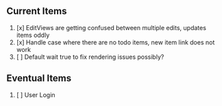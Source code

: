 ## Current Items
1. [x] EditViews are getting confused between multiple edits, updates items oddly
1. [x] Handle case where there are no todo items, new item link does not work
1. [ ] Default wait true to fix rendering issues possibly?

## Eventual Items
1. [ ] User Login
